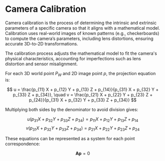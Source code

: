 # Camera Calibration

Camera calibration is the process of determining the intrinsic and extrinsic parameters of a specific camera so that it aligns with a mathematical model. Calibration uses real-world images of known patterns (e.g., checkerboards) to compute the camera’s parameters, including lens distortions, ensuring accurate 3D-to-2D transformations.

The calibration process adjusts the mathematical model to fit the camera's physical characteristics, accounting for imperfections such as lens distortion and sensor misalignment.

For each 3D world point $P_W$ and 2D image point $p$, the projection equation is:

$$
u = \frac{p_{11} X + p_{12} Y + p_{13} Z + p_{14}}{p_{31} X + p_{32} Y + p_{33} Z + p_{34}}, \quad
v = \frac{p_{21} X + p_{22} Y + p_{23} Z + p_{24}}{p_{31} X + p_{32} Y + p_{33} Z + p_{34}}
$$

Multiplying both sides by the denominator to avoid division gives:

$$
u \left( p_{31} X + p_{32} Y + p_{33} Z + p_{34} \right) = p_{11} X + p_{12} Y + p_{13} Z + p_{14}
$$
$$
v \left( p_{31} X + p_{32} Y + p_{33} Z + p_{34} \right) = p_{21} X + p_{22} Y + p_{23} Z + p_{24}
$$

These equations can be represented as a system for each point correspondence:

$$
\mathbf{A} \mathbf{p} = 0
$$
